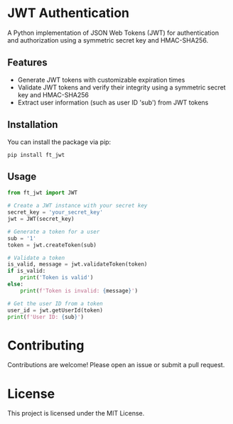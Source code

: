 # JWT Authentication

A Python implementation of JSON Web Tokens (JWT) for authentication and authorization using a symmetric secret key and HMAC-SHA256.

## Features

- Generate JWT tokens with customizable expiration times
- Validate JWT tokens and verify their integrity using a symmetric secret key and HMAC-SHA256
- Extract user information (such as user ID 'sub') from JWT tokens

## Installation

You can install the package via pip:

```pip install ft_jwt```

## Usage

```python
from ft_jwt import JWT

# Create a JWT instance with your secret key
secret_key = 'your_secret_key'
jwt = JWT(secret_key)

# Generate a token for a user
sub = '1'
token = jwt.createToken(sub)

# Validate a token
is_valid, message = jwt.validateToken(token)
if is_valid:
    print('Token is valid')
else:
    print(f'Token is invalid: {message}')

# Get the user ID from a token
user_id = jwt.getUserId(token)
print(f'User ID: {sub}')
```

# Contributing
Contributions are welcome! Please open an issue or submit a pull request.

# License
This project is licensed under the MIT License.